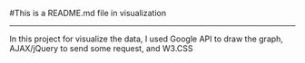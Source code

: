 #This is a README.md file in visualization

-------------------------------------------------

In this project for visualize the data, I used Google API to draw the graph, AJAX/jQuery to send some request, and W3.CSS
